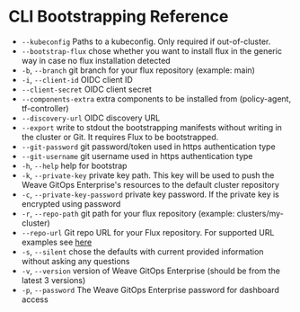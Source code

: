 # CLI Bootstrapping Reference

-  `--kubeconfig`                   Paths to a kubeconfig. Only required if out-of-cluster.
-  `--bootstrap-flux`               chose whether you want to install flux in the generic way in case no flux installation detected
-  `-b`, `--branch`                 git branch for your flux repository (example: main)
-  `-i`, `--client-id`              OIDC client ID
-  `--client-secret`                OIDC client secret
-  `--components-extra`             extra components to be installed from (policy-agent, tf-controller)
-  `--discovery-url`                OIDC discovery URL
-  `--export`                       write to stdout the bootstrapping manifests without writing in the cluster or Git. It requires Flux to be bootstrapped.
-  `--git-password`                 git password/token used in https authentication type
-  `--git-username`                 git username used in https authentication type
-  `-h`, `--help`                   help for bootstrap
-  `-k`, `--private-key`            private key path. This key will be used to push the Weave GitOps Enterprise's resources to the default cluster repository
-  `-c`, `--private-key-password`   private key password. If the private key is encrypted using password
-  `-r`, `--repo-path`              git path for your flux repository (example: clusters/my-cluster)
-  `--repo-url`                     Git repo URL for your Flux repository. For supported URL examples see [here](https://fluxcd.io/flux/cmd/flux_bootstrap_git/)
-  `-s`, `--silent`                 chose the defaults with current provided information without asking any questions
-  `-v`, `--version`                version of Weave GitOps Enterprise (should be from the latest 3 versions)
-  `-p`, `--password`               The Weave GitOps Enterprise password for dashboard access
